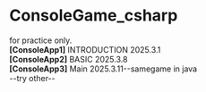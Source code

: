 # ConsoleGame_csharp
for practice only.<br>
**[ConsoleApp1]** INTRODUCTION 2025.3.1<br>
**[ConsoleApp2]** BASIC 2025.3.8<br>
**[ConsoleApp3]** Main 2025.3.11--samegame in java<br>
--try other--
